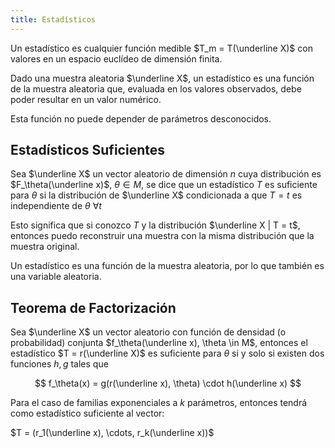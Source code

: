 ```yaml
---
title: Estadísticos
---
```


Un estadístico es cualquier función medible $T_m = T(\underline X)$ con valores en un espacio euclídeo de dimensión finita.

Dado una muestra aleatoria $\underline X$, un estadístico es una función de la muestra aleatoria que, evaluada en los valores observados, debe poder resultar en un valor numérico.

Esta función no puede depender de parámetros desconocidos.

## Estadísticos Suficientes

Sea $\underline X$ un vector aleatorio de dimensión $n$ cuya distribución es $F_\theta(\underline x)$, $\theta \in M$, se dice que un estadístico $T$ es suficiente para $\theta$ si la distribución de $\underline X$ condicionada a que $T = t$ es independiente de $\theta\ \forall t$

Esto significa que si conozco $T$ y la distribución $\underline X | T = t$, entonces puedo reconstruir una muestra con la misma distribución que la muestra original.

Un estadístico es una función de la muestra aleatoria, por lo que también es una variable aleatoria.

## Teorema de Factorización

Sea $\underline X$ un vector aleatorio con función de densidad (o probabilidad) conjunta $f_\theta(\underline x), \theta \in M$, entonces el estadístico $T = r(\underline X)$ es suficiente para $\theta$ si y solo si existen dos funciones $h, g$ tales que

$$
f_\theta(x) = g(r(\underline x), \theta) \cdot h(\underline x)
$$

Para el caso de familias exponenciales a $k$ parámetros, entonces tendrá como estadístico suficiente al vector:

 $T = (r_1(\underline x), \cdots, r_k(\underline x))$
